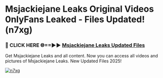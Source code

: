 # Msjackiejane Leaks Original Videos 0nlyFans Leaked - Files Updated! (n7xg)

<h3>🔴 CLICK HERE 🌐==►► <a href="https://tinyurl.com/x26r9saj" rel="nofollow">Msjackiejane Leaks Updated Files</a></h3>

Get Msjackiejane Leaks and all content. Now you can access all videos and pictures of Msjackiejane Leaks. New Updated Files 2025!

[![n7xg](https://i.imgur.com/LkgZPqh.gif)](https://tinyurl.com/x26r9saj)
